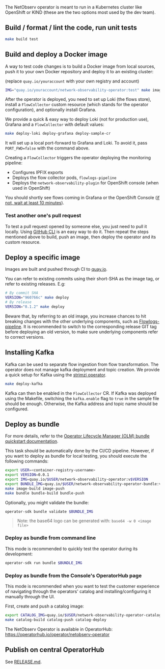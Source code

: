 The NetObserv operator is meant to run in a Kubernetes cluster like OpenShift or KIND (these are the two options most used by the dev team).

## Build / format / lint the code, run unit tests

```bash
make build test
```

## Build and deploy a Docker image

A way to test code changes is to build a Docker image from local sources, push it to your own Docker repository and deploy it to an existing cluster:

(replace `quay.io/youraccount` with your own registry and account)

```bash
IMG="quay.io/youraccount/network-observability-operator:test" make image-build image-push deploy
```

After the operator is deployed, you need to set up Loki (the flows store), install a `FlowCollector` custom resource (which stands for the operator configuration), and optionally install Grafana.

We provide a quick & easy way to deploy Loki (not for production use), Grafana and a `FlowCollector` with default values:

```bash
make deploy-loki deploy-grafana deploy-sample-cr
```

It will set up a local port-forward to Grafana and Loki. To avoid it, pass `PORT_FWD=false` with the command above.

Creating a `FlowCollector` triggers the operator deploying the monitoring pipeline:

- Configures IPFIX exports
- Deploys the flow collector pods, `flowlogs-pipeline`
- Deploys the `network-observability-plugin` for OpenShift console (when used in OpenShift)

You should shortly see flows coming in Grafana or the OpenShift Console ([if not, wait at least 10 minutes](./README.md#faq--troubleshooting)).

### Test another one's pull request

To test a pull request opened by someone else, you just need to pull it locally. Using [GitHub CLI](https://cli.github.com/) is an easy way to do it. Then repeat the steps mentioned above to build, push an image, then deploy the operator and its custom resource.

## Deploy a specific image

Images are built and pushed through CI to [quay.io](https://quay.io/repository/netobserv/network-observability-operator?tab=tags).

You can refer to existing commits using their short-SHA as the image tag, or refer to existing releases. E.g:

```bash
# By commit SHA
VERSION="960766c" make deploy
# By release
VERSION="0.1.2" make deploy
```

Beware that, by referring to an old image, you increase chances to hit breaking changes with the other underlying components, such as [Flowlogs-pipeline](https://github.com/netobserv/flowlogs-pipeline). It is recommended to switch to the corresponding release GIT tag before deploying an old version, to make sure underlying components refer to correct versions.

## Installing Kafka

Kafka can be used to separate flow ingestion from flow transformation. The operator does not manage kafka deployment and topic creation. We provide a quick setup for Kafka using the [strimzi operator](https://strimzi.io/).

```bash
make deploy-kafka
```

Kafka can then be enabled in the `FlowCollector` CR. If Kafka was deployed using the Makefile, switching the `kafka.enable` flag to `true` in the sample file should be enough. Otherwise, the Kafka address and topic name should be configured.

## Deploy as bundle

For more details, refer to the [Operator Lifecycle Manager (OLM) bundle quickstart documentation](https://sdk.operatorframework.io/docs/olm-integration/quickstart-bundle/).

This task should be automatically done by the CI/CD pipeline. However, if you want to deploy as
bundle for local testing, you should execute the following commands:

```bash
export USER=<container-registry-username>
export VERSION=0.0.1
export IMG=quay.io/$USER/network-observability-operator:v$VERSION
export BUNDLE_IMG=quay.io/$USER/network-observability-operator-bundle:v$VERSION
make image-build image-push
make bundle bundle-build bundle-push
```

Optionally, you might validate the bundle:

```bash
operator-sdk bundle validate $BUNDLE_IMG
```

> Note: the base64 logo can be generated with: `base64 -w 0 <image file>`

### Deploy as bundle from command line

This mode is recommended to quickly test the operator during its development:

```bash
operator-sdk run bundle $BUNDLE_IMG
```

### Deploy as bundle from the Console's OperatorHub page

This mode is recommended when you want to test the customer experience of navigating through the
operators' catalog and installing/configuring it manually through the UI.

First, create and push a catalog image:

```bash
export CATALOG_IMG=quay.io/$USER/network-observability-operator-catalog:v$VERSION
make catalog-build catalog-push catalog-deploy
```

The NetObserv Operator is available in OperatorHub: https://operatorhub.io/operator/netobserv-operator

## Publish on central OperatorHub

See [RELEASE.md](./RELEASE.md#publishing-on-operatorhub).
